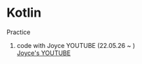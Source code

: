 # Kotlin
Practice   
1. code with Joyce YOUTUBE (22.05.26 ~ )    
[Joyce's YOUTUBE](https://www.youtube.com/user/soja0524 "youtube link")
